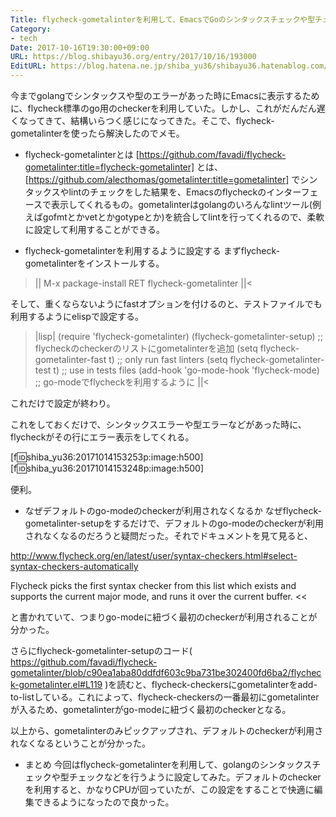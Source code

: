 ```yaml
---
Title: flycheck-gometalinterを利用して、EmacsでGoのシンタックスチェックや型チェックを行う
Category:
- tech
Date: 2017-10-16T19:30:00+09:00
URL: https://blog.shibayu36.org/entry/2017/10/16/193000
EditURL: https://blog.hatena.ne.jp/shiba_yu36/shibayu36.hatenablog.com/atom/entry/8599973812307799568
---
```


今までgolangでシンタックスや型のエラーがあった時にEmacsに表示するために、flycheck標準のgo用のcheckerを利用していた。しかし、これがだんだん遅くなってきて、結構いらつく感じになってきた。そこで、flycheck-gometalinterを使ったら解決したのでメモ。

* flycheck-gometalinterとは
[https://github.com/favadi/flycheck-gometalinter:title=flycheck-gometalinter] とは、[https://github.com/alecthomas/gometalinter:title=gometalinter] でシンタックスやlintのチェックをした結果を、Emacsのflycheckのインターフェースで表示してくれるもの。gometalinterはgolangのいろんなlintツール(例えばgofmtとかvetとかgotypeとか)を統合してlintを行ってくれるので、柔軟に設定して利用することができる。

* flycheck-gometalinterを利用するように設定する
まずflycheck-gometalinterをインストールする。

>||
M-x package-install RET flycheck-gometalinter
||<

そして、重くならないようにfastオプションを付けるのと、テストファイルでも利用するようにelispで設定する。

>|lisp|
(require 'flycheck-gometalinter)
(flycheck-gometalinter-setup) ;; flycheckのcheckerのリストにgometalinterを追加
(setq flycheck-gometalinter-fast t) ;; only run fast linters
(setq flycheck-gometalinter-test t) ;; use in tests files
(add-hook 'go-mode-hook 'flycheck-mode) ;; go-modeでflycheckを利用するように
||<

これだけで設定が終わり。

これをしておくだけで、シンタックスエラーや型エラーなどがあった時に、flycheckがその行にエラー表示をしてくれる。

[f:id:shiba_yu36:20171014153253p:image:h500]
[f:id:shiba_yu36:20171014153248p:image:h500]

便利。

* なぜデフォルトのgo-modeのcheckerが利用されなくなるか
なぜflycheck-gometalinter-setupをするだけで、デフォルトのgo-modeのcheckerが利用されなくなるのだろうと疑問だった。それでドキュメントを見て見ると、

http://www.flycheck.org/en/latest/user/syntax-checkers.html#select-syntax-checkers-automatically
>>
Flycheck picks the first syntax checker from this list which exists and supports the current major mode, and runs it over the current buffer.
<<

と書かれていて、つまりgo-modeに紐づく最初のcheckerが利用されることが分かった。

さらにflycheck-gometalinter-setupのコード( https://github.com/favadi/flycheck-gometalinter/blob/c90ea1aba80ddfdf603c9ba731be302400fd6ba2/flycheck-gometalinter.el#L119 )を読むと、flycheck-checkersにgometalinterをadd-to-listしている。これによって、flycheck-checkersの一番最初にgometalinterが入るため、gometalinterがgo-modeに紐づく最初のcheckerとなる。

以上から、gometalinterのみピックアップされ、デフォルトのcheckerが利用されなくなるということが分かった。

* まとめ
今回はflycheck-gometalinterを利用して、golangのシンタックスチェックや型チェックなどを行うように設定してみた。デフォルトのcheckerを利用すると、かなりCPUが回っていたが、この設定をすることで快適に編集できるようになったので良かった。
